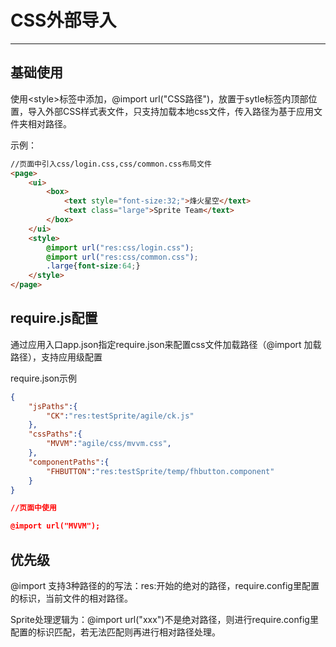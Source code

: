 # CSS外部导入

---------



<h2 id="cid_1">基础使用</h2>

使用&lt;style&gt;标签中添加，@import url("CSS路径")，放置于sytle标签内顶部位置，导入外部CSS样式表文件，只支持加载本地css文件，传入路径为基于应用文件夹相对路径。

示例：
```html
//页面中引入css/login.css,css/common.css布局文件
<page>
	<ui>
		<box>
			<text style="font-size:32;">烽火星空</text>
			<text class="large">Sprite Team</text>
		</box>
	</ui>
	<style>
		@import url("res:css/login.css");
		@import url("res:css/common.css");
		.large{font-size:64;}
	</style>
</page>
```

<h2 id="cid_2">require.js配置</h2>

通过应用入口app.json指定require.json来配置css文件加载路径（@import 加载路径），支持应用级配置


require.json示例

```json
{
	"jsPaths":{
		"CK":"res:testSprite/agile/ck.js"
	},
	"cssPaths":{
		"MVVM":"agile/css/mvvm.css",
	},
	"componentPaths":{
		"FHBUTTON":"res:testSprite/temp/fhbutton.component"
	}
}

//页面中使用

@import url("MVVM");
```

<h2 id="cid_3">优先级</h2>

@import 支持3种路径的的写法：res:开始的绝对的路径，require.config里配置的标识，当前文件的相对路径。

Sprite处理逻辑为：@import url("xxx")不是绝对路径，则进行require.config里配置的标识匹配，若无法匹配则再进行相对路径处理。

